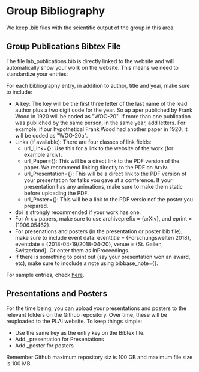 # Group Bibliography

We keep .bib files with the scientific output of the group in this area. 

## Group Publications Bibtex File
The file lab_publications.bib is directly linked to the website and will automatically show your work on the website. This means we need to standardize your entries:

For each bibliography entry, in addition to author, title and year, make sure to include:
* A key: The key will be the first three letter of the last name of the lead author plus a two digit code for the year. So ap aper publiched by Frank Wood in 1920 will be coded as "WOO-20". If more than one publication was publiched by the same person, in the same year, add letters. For example, if our hypothetical Frank Wood had another paper in 1920, it will be coded as "WOO-20a".
* Links (if available): There are four classes of link fields:
  * url_Link={}: Use this for a link to the website of the work (for example arxiv).
  * url_Paper={}: This will be a direct link to the PDF version of the paper. We recommend linking directly to the PDF on Arxiv.
  * url_Presentation={}: This will be a direct link to the PDF version of your presentation for talks you gave at a conference. If your presentation has any animations, make sure to make them static before uploading the PDF. 
  * url_Poster={}: This will be a link to the PDF versio nof the poster you prepared. 
* doi is strongly recommended if your work has one.
* For Arxiv papers, make sure to use archiveprefix = {arXiv}, and eprint = {1906.05462}.
* For presenations and posters (in the presentation or poster bib file), make sure to include event data: eventtitle = {Forschungswelten 2018}, eventdate  = {2018-04-19/2018-04-20}, venue = {St. Gallen, Switzerland}. Or enter them as InProceedings.
* If there is something to point out (say your presentation won an award, etc), make sure to incclude a note using bibbase_note={}.

For sample entries, check [here](https://bibbase.org/show?bib=http://www.cs.toronto.edu/~fritz/publications/list.bib&theme=dividers).

## Presentations and Posters
For the time being, you can upload your presentations and posters to the relevant folders on the Github repository. Over time, these will be reuploaded to the PLAI website. To keep things simple:
* Use the same key as the entry key on the Bibtex file.
* Add _presentation for Presentations
* Add _poster for posters 

Remember Github maximum repository siz is 100 GB and maximum file size is 100 MB.
